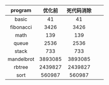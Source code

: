 |  program   | 优化前  | 死代码消除 |      |      |
| :--------: | :-----: | :--------: | :--: | :--: |
|   basic    |   41    |     41     |      |      |
| fibonacci  |  3426   |    3426    |      |      |
|    math    |   139   |    139     |      |      |
|   queue    |  2536   |    2536    |      |      |
|   stack    |   733   |    733     |      |      |
| mandelbrot | 3893085 |  3893085   |      |      |
|   rbtree   | 2439827 |  2439827   |      |      |
|    sort    | 560987  |   560987   |      |      |

